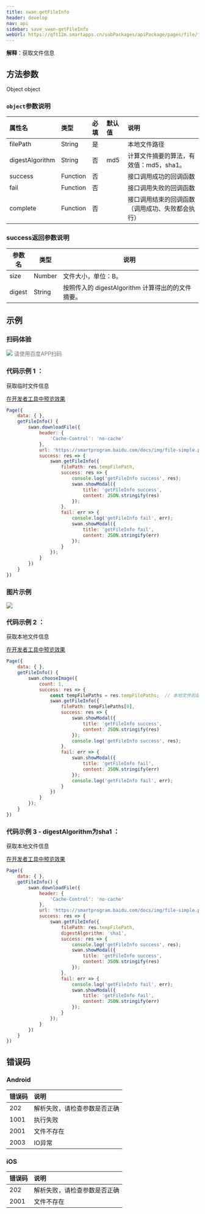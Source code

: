 ```yaml
---
title: swan.getFileInfo
header: develop
nav: api
sidebar: save_swan-getFileInfo
webUrl: https://qft12m.smartapps.cn/subPackages/apiPackage/pages/file/file
---
```




**解释**：获取文件信息
 

## 方法参数  

Object object

### `object`参数说明 

|属性名 |类型  |必填 | 默认值 |说明|
|:---- |:---- |:---- |:----|:----|
|filePath  |String  |  是  | | 本地文件路径 |
|digestAlgorithm  |String	| 否  |md5|计算文件摘要的算法，有效值：md5，sha1。|
|success   |Function  |  否  | | 接口调用成功的回调函数 |
|fail  |Function  |  否 | | 接口调用失败的回调函数|
|complete   | Function   | 否 | |  接口调用结束的回调函数（调用成功、失败都会执行）|

### success返回参数说明 

|参数名 |类型 | 说明|
|---- | ---- | ---- |
|size  | Number | 文件大小，单位：B。|
|digest  | String | 按照传入的 digestAlgorithm 计算得出的的文件摘要。|

## 示例

 

### 扫码体验

<div class='scan-code-container'>
    <img src="https://b.bdstatic.com/miniapp/assets/images/doc_demo/fragment_getFileInfo.png" class="demo-qrcode-image" />
    <font color=#777 12px>请使用百度APP扫码</font>
</div>

 

### 代码示例 1 ：

 获取临时文件信息 

<a href="swanide://fragment/f71d02a0f25cf550584e34c6cc5d00b91573626558825" title="在开发者工具中预览效果" target="_self">在开发者工具中预览效果</a>

```js
Page({
    data: { },
    getFileInfo() {
        swan.downloadFile({
            header: {
                'Cache-Control': 'no-cache'
            },
            url: 'https://smartprogram.baidu.com/docs/img/file-simple.pdf',
            success: res => {
                swan.getFileInfo({
                    filePath: res.tempFilePath,
                    success: res => {
                        console.log('getFileInfo success', res);
                        swan.showModal({
                            title: 'getFileInfo success',
                            content: JSON.stringify(res)
                        });
                    },
                    fail: err => {
                        console.log('getFileInfo fail', err);
                        swan.showModal({
                            title: 'getFileInfo fail',
                            content: JSON.stringify(err)
                        });
                    }
                });
            }
        })
    }    
})
```

### 图片示例 

<div class="m-doc-custom-examples">
    <div class="m-doc-custom-examples-correct">
        <img src="https://b.bdstatic.com/miniapp/images/getFileInfo2.gif">
    </div>
    <div class="m-doc-custom-examples-correct">
        <img src=" ">
    </div>
    <div class="m-doc-custom-examples-correct">
        <img src=" ">
    </div>     
</div>

### 代码示例 2 ：
 获取本地文件信息 

<a href="swanide://fragment/a0491bc953bae3ceac257222d8f964621573626622598" title="在开发者工具中预览效果" target="_self">在开发者工具中预览效果</a>

```js
Page({
    data: { },
    getFileInfo() {
        swan.chooseImage({
            count: 1,
            success: res => {
                const tempFilePaths = res.tempFilePaths;  // 本地文件的路径(也可通过swan.saveFile获取)
                swan.getFileInfo({
                    filePath: tempFilePaths[0],
                    success: res => {
                        swan.showModal({
                            title: 'getFileInfo success',
                            content: JSON.stringify(res)
                        });
                        console.log('getFileInfo success', res);
                    },
                    fail: err => {
                        swan.showModal({
                            title: 'getFileInfo fail',
                            content: JSON.stringify(err)
                        });
                        console.log('getFileInfo fail', err);
                    }
                })
            }
        });
    }    
})
```

### 代码示例 3 - digestAlgorithm为sha1 ：
 获取本地文件信息 

<a href="swanide://fragment/d730cd04b43766202854c776fa7ca2fb1575219277634" title="在开发者工具中预览效果" target="_self">在开发者工具中预览效果</a>

```js
Page({
    data: { },
    getFileInfo() {
        swan.downloadFile({
            header: {
                'Cache-Control': 'no-cache'
            },
            url: 'https://smartprogram.baidu.com/docs/img/file-simple.pdf',
            success: res => {
                swan.getFileInfo({
                    filePath: res.tempFilePath,
                    digestAlgorithm: 'sha1',
                    success: res => {
                        console.log('getFileInfo success', res);
                        swan.showModal({
                            title: 'getFileInfo success',
                            content: JSON.stringify(res)
                        });
                    },
                    fail: err => {
                        console.log('getFileInfo fail', err);
                        swan.showModal({
                            title: 'getFileInfo fail',
                            content: JSON.stringify(err)
                        });
                    }
                });
            }
        })
    }    
})
```

##  错误码

### Android

|错误码|说明|
|:--|:--|
|202|解析失败，请检查参数是否正确   |
|1001|执行失败|
|2001|文件不存在|
|2003|IO异常|

### iOS

|错误码|说明|
|:--|:--|
|202|解析失败，请检查参数是否正确   |
|2001|文件不存在|



